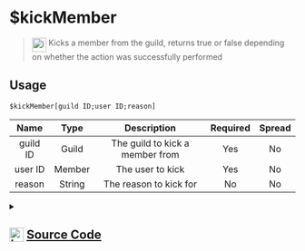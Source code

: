 # $kickMember
> <img align="top" src="https://upload.wikimedia.org/wikipedia/commons/thumb/e/e4/Infobox_info_icon.svg/160px-Infobox_info_icon.svg.png?20150409153300" alt="image" width="25" height="auto"> Kicks a member from the guild, returns true or false depending on whether the action was successfully performed
## Usage
```
$kickMember[guild ID;user ID;reason]
```
| Name | Type | Description | Required | Spread
| :---: | :---: | :---: | :---: | :---: |
guild ID | Guild | The guild to kick a member from | Yes | No
user ID | Member | The user to kick | Yes | No
reason | String | The reason to kick for | No | No
<details>
<summary>
    
## <img align="top" src="https://cdn4.iconfinder.com/data/icons/iconsimple-logotypes/512/github-512.png" alt="image" width="25" height="auto">  [Source Code](https://github.com/tryforge/ForgeScript-V2/blob/main/src/native/kickMember.ts)
    
</summary>
    
```ts
import noop from "../functions/noop"
import { ArgType, NativeFunction, Return } from "../structures"

export default new NativeFunction({
    name: "$kickMember",
    version: "1.0.0",
    description: "Kicks a member from the guild, returns true or false depending on whether the action was successfully performed",
    unwrap: true,
    brackets: true,
    args: [
        {
            name: "guild ID",
            description: "The guild to kick a member from",
            rest: false,
            required: true,
            type: ArgType.Guild
        },
        {
            name: "user ID",
            description: "The user to kick",
            rest: false,
            type: ArgType.Member,
            pointer: 0,
            required: true
        },
        {
            name: "reason",
            description: "The reason to kick for",
            rest: false,
            type: ArgType.String
        }
    ],
    async execute(ctx, [ guild, member, reason ]) {
        return Return.success(
            await member.kick(reason || undefined).catch(() => false) !== false 
        )
    },
})
```
    
</details>